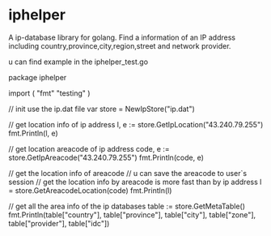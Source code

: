 # iphelper
A ip-database library  for golang. Find a information of an IP address including country,province,city,region,street and network provider.

u can find example in the iphelper_test.go 


package iphelper

import (
	"fmt"
	"testing"
)

// init use the ip.dat file
var store = NewIpStore("ip.dat")


// get location info of ip address
l, e := store.GetIpLocation("43.240.79.255")
fmt.Println(l, e)


//  get location areacode of ip address
code, e := store.GetIpAreacode("43.240.79.255")
fmt.Println(code, e)

// get the location info of areacode
// u can save the areacode to user`s session
// get the location info by areacode is more fast than by ip address
l = store.GetAreacodeLocation(code)
fmt.Println(l)


// get all the area info of the ip databases
table := store.GetMetaTable()
fmt.Println(table["country"], table["province"], table["city"], table["zone"], table["provider"], table["idc"])

